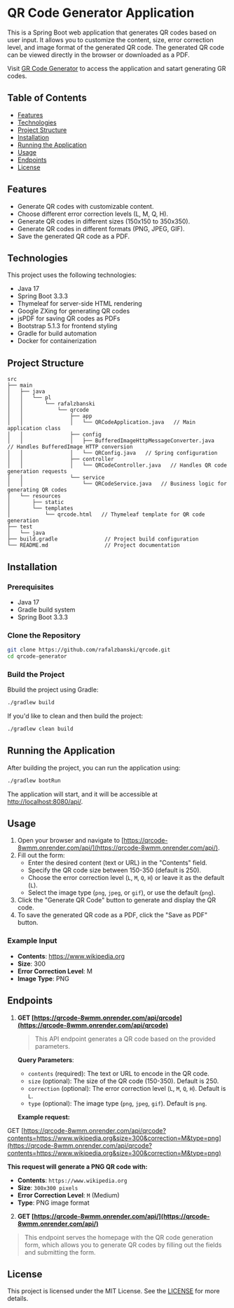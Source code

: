 # QR Code Generator Application

This is a Spring Boot web application that generates QR codes based on user input. It allows you to customize the content, size, error correction level, and image format of the generated QR code. The generated QR code can be viewed directly in the browser or downloaded as a PDF.

Visit [GR Code Generator](https://qrcode-8wmm.onrender.com/api/) to access the application and satart generating GR codes.

## Table of Contents

- [Features](#features)
- [Technologies](#technologies)
- [Project Structure](#project-structure)
- [Installation](#installation)
- [Running the Application](#running-the-application)
- [Usage](#usage)
- [Endpoints](#endpoints)
- [License](#license)

## Features

- Generate QR codes with customizable content.
- Choose different error correction levels (L, M, Q, H).
- Generate QR codes in different sizes (150x150 to 350x350).
- Generate QR codes in different formats (PNG, JPEG, GIF).
- Save the generated QR code as a PDF.

## Technologies

This project uses the following technologies:

- Java 17
- Spring Boot 3.3.3
- Thymeleaf for server-side HTML rendering
- Google ZXing for generating QR codes
- jsPDF for saving QR codes as PDFs
- Bootstrap 5.1.3 for frontend styling
- Gradle for build automation
- Docker for containerization

## Project Structure

```plaintext
src
├── main
│   ├── java
│   │   └── pl
│   │       └── rafalzbanski
│   │           └── qrcode
│   │               ├── app
│   │               │   └── QRCodeApplication.java   // Main application class
│   │               ├── config
│   │               │   ├── BufferedImageHttpMessageConverter.java   // Handles BufferedImage HTTP conversion
│   │               │   └── QRConfig.java   // Spring configuration
│   │               ├── controller
│   │               │   └── QRCodeController.java   // Handles QR code generation requests
│   │               └── service
│   │                   └── QRCodeService.java   // Business logic for generating QR codes
│   └── resources
│       ├── static
│       └── templates
│           └── qrcode.html   // Thymeleaf template for QR code generation
├── test
│   └── java
├── build.gradle               // Project build configuration
└── README.md                  // Project documentation
```
## Installation

### Prerequisites

- Java 17
- Gradle build system
- Spring Boot 3.3.3

### Clone the Repository

```bash
git clone https://github.com/rafalzbanski/qrcode.git
cd qrcode-generator
```

### Build the Project
Bbuild the project using Gradle:

```bash
./gradlew build
```

If you'd like to clean and then build the project:
```bash
./gradlew clean build
```
## Running the Application

After building the project, you can run the application using:

```bash
./gradlew bootRun
```
The application will start, and it will be accessible at [http://localhost:8080/api/](http://localhost:8080/api/).

## Usage

1. Open your browser and navigate to [https://qrcode-8wmm.onrender.com/api/](https://qrcode-8wmm.onrender.com/api/).
2. Fill out the form:
   - Enter the desired content (text or URL) in the "Contents" field.
   - Specify the QR code size between 150-350 (default is 250).
   - Choose the error correction level (`L`, `M`, `Q`, `H`) or leave it as the default (`L`).
   - Select the image type (`png`, `jpeg`, or `gif`), or use the default (`png`).
3. Click the "Generate QR Code" button to generate and display the QR code.
4. To save the generated QR code as a PDF, click the "Save as PDF" button.

### Example Input
- **Contents**: https://www.wikipedia.org
- **Size**: 300
- **Error Correction Level**: M
- **Image Type**: PNG

## Endpoints

1. **GET [https://qrcode-8wmm.onrender.com/api/qrcode](https://qrcode-8wmm.onrender.com/api/qrcode)**  
   > This API endpoint generates a QR code based on the provided parameters.

   **Query Parameters**:
    - `contents` (required): The text or URL to encode in the QR code.
    - `size` (optional): The size of the QR code (150-350). Default is 250.
    - `correction` (optional): The error correction level (`L`, `M`, `Q`, `H`). Default is `L`.
    - `type` (optional): The image type (`png`, `jpeg`, `gif`). Default is `png`.

   **Example request:**

GET [https://qrcode-8wmm.onrender.com/api/qrcode?contents=https://www.wikipedia.org&size=300&correction=M&type=png](https://qrcode-8wmm.onrender.com/api/qrcode?contents=https://www.wikipedia.org&size=300&correction=M&type=png)


**This request will generate a PNG QR code with:**
- **Contents**: `https://www.wikipedia.org`
- **Size**: `300x300 pixels`
- **Error Correction Level**: `M` (Medium)
- **Type**: PNG image format

2. **GET [https://qrcode-8wmm.onrender.com/api/](https://qrcode-8wmm.onrender.com/api/)** 
> This endpoint serves the homepage with the QR code generation form, which allows you to generate QR codes by filling out the fields and submitting the form.

## License

This project is licensed under the MIT License. See the [LICENSE](https://choosealicense.com/licenses/mit/) for more details.
